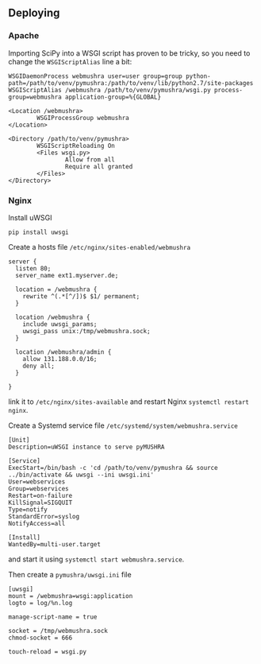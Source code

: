Deploying
---------

### Apache

Importing SciPy into a WSGI script has proven to be tricky, so you need to change the `WSGIScriptAlias` line a bit:

    WSGIDaemonProcess webmushra user=user group=group python-path=/path/to/venv/pymushra:/path/to/venv/lib/python2.7/site-packages
    WSGIScriptAlias /webmushra /path/to/venv/pymushra/wsgi.py process-group=webmushra application-group=%{GLOBAL}

    <Location /webmushra>
            WSGIProcessGroup webmushra
    </Location>

    <Directory /path/to/venv/pymushra>
            WSGIScriptReloading On
            <Files wsgi.py>
                    Allow from all
                    Require all granted
            </Files>
    </Directory>


### Nginx

Install uWSGI

    pip install uwsgi

Create a hosts file `/etc/nginx/sites-enabled/webmushra`

    server {
      listen 80;
      server_name ext1.myserver.de;

      location = /webmushra {
        rewrite ^(.*[^/])$ $1/ permanent;
      }

      location /webmushra {
        include uwsgi_params;
        uwsgi_pass unix:/tmp/webmushra.sock;
      }

      location /webmushra/admin {
        allow 131.188.0.0/16;
        deny all;
      }

    }

link it to `/etc/nginx/sites-available` and restart Nginx `systemctl restart nginx`.

Create a Systemd service file `/etc/systemd/system/webmushra.service`

    [Unit]
    Description=uWSGI instance to serve pyMUSHRA

    [Service]
    ExecStart=/bin/bash -c 'cd /path/to/venv/pymushra && source ../bin/activate && uwsgi --ini uwsgi.ini'
    User=webservices
    Group=webservices
    Restart=on-failure
    KillSignal=SIGQUIT
    Type=notify
    StandardError=syslog
    NotifyAccess=all

    [Install]
    WantedBy=multi-user.target

and start it using `systemctl start webmushra.service`.

Then create a `pymushra/uwsgi.ini` file

    [uwsgi]
    mount = /webmushra=wsgi:application
    logto = log/%n.log

    manage-script-name = true

    socket = /tmp/webmushra.sock
    chmod-socket = 666

    touch-reload = wsgi.py
